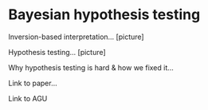 # Bayesian hypothesis testing

Inversion-based interpretation... [picture]

Hypothesis testing... [picture]

Why hypothesis testing is hard & how we fixed it...

Link to paper...

Link to AGU
